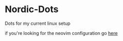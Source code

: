# Nordic-Dots
Dots for my current linux setup

if you're looking for the neovim configuration go [here](https://github.com/KatieUmbra/Neovim)

